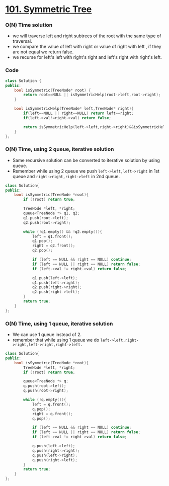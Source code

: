 # [101. Symmetric Tree](https://leetcode.com/problems/symmetric-tree/)

### O(N) Time solution

-   we will traverse left and right subtrees of the root with the same type of traversal.
-   we compare the value of left with right or value of right with left , if they are not equal we return false.
-   we recurse for left's left with right's right and left's right with right's left.

### Code

```cpp
class Solution {
public:
    bool isSymmetric(TreeNode* root) {
        return root==NULL || isSymmetricHelp(root->left,root->right);
    }

    bool isSymmetricHelp(TreeNode* left,TreeNode* right){
        if(left==NULL || right==NULL) return left==right;
        if(left->val!=right->val) return false;

        return isSymmetricHelp(left->left,right->right)&&isSymmetricHelp(left->right,right->left);
    }
};
```

### O(N) Time, using 2 queue, iterative solution

-   Same recursive solution can be converted to iterative solution by using queue.
-   Remember while using 2 queue we push `left->left,left->right` in 1st queue and `right->right,right->left` in 2nd queue.

```cpp
class Solution{
public:
    bool isSymmetric(TreeNode *root){
        if (!root) return true;

        TreeNode *left, *right;
        queue<TreeNode *> q1, q2;
        q1.push(root->left);
        q2.push(root->right);

        while (!q1.empty() && !q2.empty()){
            left = q1.front();
            q1.pop();
            right = q2.front();
            q2.pop();

            if (left == NULL && right == NULL) continue;
            if (left == NULL || right == NULL) return false;
            if (left->val != right->val) return false;

            q1.push(left->left);
            q1.push(left->right);
            q2.push(right->right);
            q2.push(right->left);
        }
        return true;
    }
};
```

### O(N) Time, using 1 queue, iterative solution

-   We can use 1 queue instead of 2.
-   remember that while using 1 queue we do `left->left,right->right,left->right,right->left.`

```cpp
class Solution{
public:
    bool isSymmetric(TreeNode *root){
        TreeNode *left, *right;
        if (!root) return true;

        queue<TreeNode *> q;
        q.push(root->left);
        q.push(root->right);

        while (!q.empty()){
            left = q.front();
            q.pop();
            right = q.front();
            q.pop();

            if (left == NULL && right == NULL) continue;
            if (left == NULL || right == NULL) return false;
            if (left->val != right->val) return false;

            q.push(left->left);
            q.push(right->right);
            q.push(left->right);
            q.push(right->left);
        }
        return true;
    }
};
```
